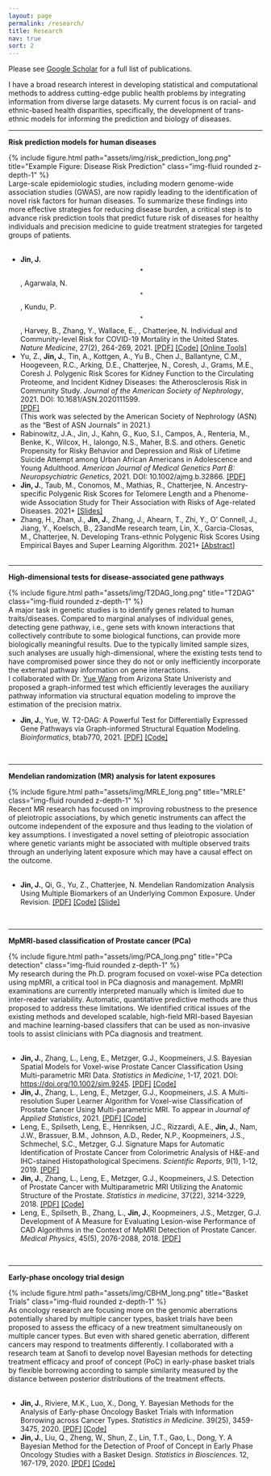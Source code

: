 ```yaml
---
layout: page
permalink: /research/
title: Research
nav: true
sort: 2
---
```

  
  <div class="publications" markdown="1">
  <p>Please see <a href="https://scholar.google.com/citations?user=yMMz4BMAAAAJ&hl=en" target="_blank">Google Scholar</a> for a full list of publications.</p>
  
  
  I have a broad research interest in developing statistical and computational methods to address cutting-edge public health problems by integrating information from diverse large datasets. My current focus is on racial- and ethnic-based health disparities, specifically, the development of trans-ethnic models for informing the prediction and biology of diseases.

---
  __Risk prediction models for human diseases__

<div class="row justify-content-sm-center">
  <div class="col-sm-5 mt-3 mt-md-0">
  {% include figure.html path="assets/img/risk_prediction_long.png" title="Example Figure: Disease Risk Prediction" class="img-fluid rounded z-depth-1" %}
</div>
  <div class="col-sm-7 mt-3 mt-md-0">Large-scale epidemiologic studies, including modern genome-wide association studies (GWAS), are now rapidly leading to the identification of novel risk factors for human diseases. To summarize these findings into more effective strategies for reducing disease burden, a critical step is to advance risk prediction tools that predict future risk of diseases for healthy individuals and precision medicine to guide treatment strategies for targeted groups of patients.</div>
  </div>  
  &nbsp;

- __Jin, J.$$^*$$__, Agarwala, N.$$^*$$, Kundu, P.$$^*$$, Harvey, B., Zhang, Y., Wallace, E., , Chatterjee, N. Individual and Community-level Risk for COVID-19 Mortality in the United States. *Nature Medicine*, 27(2), 264-269, 2021.
[[PDF]](https://www.nature.com/articles/s41591-020-01191-8.pdf) [[Code]](https://github.com/Jin93/COVID19Risk)
[[Online Tools]](http://covid19risktools.com/)  
- Yu, Z., __Jin, J.__, Tin, A., Kottgen, A., Yu B., Chen J., Ballantyne, C.M., Hoogeveen, R.C., Arking, D.E., Chatterjee, N., Coresh, J., Grams, M.E., Coresh J. Polygenic Risk Scores for Kidney Function to the Circulating Proteome, and Incident Kidney Diseases: the Atherosclerosis Risk in Community Study. *Journal of the American Society of Nephrology*, 2021. DOI: 10.1681/ASN.2020111599.  
[[PDF]](https://jasn.asnjournals.org/content/jnephrol/early/2021/11/02/ASN.2020111599.full.pdf?with-ds=yes)  
(This work was selected by the American Society of Nephrology (ASN) as the “Best of ASN Journals” in 2021.)
- Rabinowitz, J.A., Jin, J., Kahn, G., Kuo, S.I., Campos, A., Renteria, M., Benke, K., Wilcox, H., Ialongo, N.S., Maher, B.S. and others. Genetic Propensity for Risky Behavior and Depression and Risk of Lifetime Suicide Attempt among Urban African Americans in Adolescence and Young Adulthood. *American Journal of Medical Genetics Part B: Neuropsychiatric Genetics*, 2021. DOI: 10.1002/ajmg.b.32866.
[[PDF]](https://onlinelibrary.wiley.com/doi/10.1002/ajmg.b.32866)
- __Jin, J.__, Taub, M., Conomos, M., Mathias, R., Chatterjee, N. Ancestry-specific Polygenic Risk Scores for Telomere Length and a Phenome-wide Association Study for Their Association with Risks of Age-related Diseases. 2021+
  [[Slides]](https://drive.google.com/file/d/1Vlw5RDoXcznKk4_bp4bIl52PM_wJBnYd/view?usp=sharing)
- Zhang, H., Zhan, J., __Jin, J.__, Zhang, J., Ahearn, T., Zhi, Y., O' Connell, J., Jiang, Y., Koelsch, B., 23andMe research team, Lin, X., Garcia-Closas, M., Chatterjee, N. Developing Trans-ethnic Polygenic Risk Scores Using Empirical Bayes and Super Learning Algorithm. 2021+
[[Abstract]](https://eventpilotadmin.com/doc/clients/ASHG/ASHG21/library/pdf/abstract_odP2576.pdf?display)  
&nbsp;
  
---

__High-dimensional tests for disease-associated gene pathways__

<div class="row justify-content-sm-center">
    <div class="col-sm-6 mt-3 mt-md-0">
        {% include figure.html path="assets/img/T2DAG_long.png" title="T2DAG" class="img-fluid rounded z-depth-1" %}
    </div>
    <div class="col-sm-6 mt-3 mt-md-0">A major task in genetic studies is to identify genes related to human traits/diseases. Compared to marginal analyses of individual genes, detecting gene pathway, i.e., gene sets with known interactions that collectively contribute to some biological functions, can provide more biologically meaningful results. Due to the typically limited sample sizes, such analyses are usually high-dimensional, where the existing tests tend to have compromised power since they do not or only inefficiently incorporate the external pathway information on gene interactions. </div>
</div>  
I collaborated with Dr. <a href="https://taryue.github.io/">Yue Wang</a> from Arizona State Univeristy and proposed a graph-informed test which efficiently leverages the auxiliary pathway information via structural equation modeling to improve the estimation of the precision matrix.  
&nbsp;


-	__Jin, J.__, Yue, W. T2-DAG: A Powerful Test for Differentially Expressed Gene Pathways via Graph-informed Structural Equation Modeling. *Bioinformatics*, btab770, 2021.
[[PDF]](https://academic.oup.com/bioinformatics/advance-article/doi/10.1093/bioinformatics/btab770/6424893?guestAccessKey=7cc27d27-ae5c-49e7-aad0-a5111fc6ac92)
[[Code]](https://github.com/Jin93/T2DAG)

&nbsp;

---

__Mendelian randomization (MR) analysis for latent exposures__

<div class="row justify-content-sm-center">
    <div class="col-sm-6 mt-3 mt-md-0">
        {% include figure.html path="assets/img/MRLE_long.png" title="MRLE" class="img-fluid rounded z-depth-1" %}
    </div>
    <div class="col-sm-6 mt-3 mt-md-0">Recent MR research has focused on improving robustness to the presence of pleiotropic associations, by which genetic instruments can affect the outcome independent of the exposure and thus leading to the violation of key assumptions. I investigated a novel setting of pleiotropic association where genetic variants might be associated with multiple observed traits through an underlying latent exposure which may have a causal effect on the outcome.</div>
</div>
&nbsp;

-	__Jin, J.__, Qi, G., Yu, Z., Chatterjee, N. Mendelian Randomization Analysis Using Multiple Biomarkers of an Underlying Common Exposure. Under Revision.
[[PDF]](https://doi.org/10.1101/2021.02.05.429979)
[[Code]](https://github.com/Jin93/MRLE)
[[Slide]](https://drive.google.com/file/d/1VJJbCpMMm7qld0f0_qB9n32d4L6Om4XN/view?usp=sharing)



&nbsp;

---

__MpMRI-based classification of Prostate cancer (PCa)__

<div class="row justify-content-sm-center">
    <div class="col-sm-5 mt-3 mt-md-0">
        {% include figure.html path="assets/img/PCA_long.png" title="PCa detection" class="img-fluid rounded z-depth-1" %}
    </div>
    <div class="col-sm-7 mt-3 mt-md-0">My research during the Ph.D. program focused on voxel-wise PCa detection using mpMRI, a critical tool in PCa diagnosis and management. MpMRI examinations are currently interpreted manually which is limited due to inter-reader variability. Automatic, quantitative predictive methods are thus proposed to address these limitations. We identified critical issues of the existing methods and developed scalable, high-field MRI-based Bayesian and machine learning-based classifers that can be used as non-invasive tools to assist clinicians with PCa diagnosis and treatment.</div>
</div>
&nbsp;

-	__Jin, J.__, Zhang, L., Leng, E., Metzger, G.J., Koopmeiners, J.S. Bayesian Spatial Models for Voxel-wise Prostate Cancer Classification Using Multi-parametric MRI Data. *Statistics in Medicine*, 1-17, 2021. DOI: https://doi.org/10.1002/sim.9245.
[[PDF]](https://arxiv.org/abs/2001.07316)
[[Code]](https://github.com/Jin93/Multi-Resolution-SL)
-	__Jin, J.__, Zhang, L., Leng, E., Metzger, G.J., Koopmeiners, J.S. A Multi-resolution Super Learner Algorithm for Voxel-wise Classification of Prostate Cancer Using Multi-parametric MRI. To appear in *Journal of Applied Statistics*, 2021.
[[PDF]](https://arxiv.org/pdf/2007.00816.pdf)
[[Code]](https://github.com/Jin93/Multi-Resolution-SL)
-	Leng, E., Spilseth, Leng, E., Henriksen, J.C., Rizzardi, A.E., __Jin, J.__, Nam, J.W., Brassuer, B.M., Johnson, A.D., Reder, N.P., Koopmeiners, J.S., Schmechel, S.C., Metzger, G.J.  Signature Maps for Automatic Identification of Prostate Cancer from Colorimetric Analysis of H&E-and IHC-stained Histopathological Specimens. *Scientific Reports*, 9(1), 1-12, 2019.
[[PDF]](https://www.nature.com/articles/s41598-019-43486-y)
-	__Jin, J.__, Zhang, L., Leng, E., Metzger, G.J., Koopmeiners, J.S. Detection of Prostate Cancer with Multiparametric MRI Utilizing the Anatomic Structure of the Prostate. *Statistics in medicine*, 37(22), 3214-3229, 2018.
[[PDF]](https://onlinelibrary.wiley.com/doi/abs/10.1002/sim.7810)
[[Code]](https://github.com/Jin93/PreliminaryPoC)
-	Leng, E., Spilseth, B., Zhang, L., __Jin, J.__, Koopmeiners, J.S., Metzger, G.J. Development of A Measure for Evaluating Lesion-wise Performance of CAD Algorithms in the Context of MpMRI Detection of Prostate Cancer. *Medical Physics*, 45(5), 2076-2088, 2018.
[[PDF]](https://www.ncbi.nlm.nih.gov/pmc/articles/PMC6734092/)



&nbsp;

---

__Early-phase oncology trial design__

<div class="row justify-content-sm-center">
    <div class="col-sm-5 mt-3 mt-md-0">
        {% include figure.html path="assets/img/CBHM_long.png" title="Basket Trials" class="img-fluid rounded z-depth-1" %}
    </div>
    <div class="col-sm-7 mt-3 mt-md-0">As oncology research are focusing more on the genomic aberrations potentially shared by multiple cancer types, basket trials have been proposed to assess the efficacy of a new treatment simultaneously on multiple cancer types. But even with shared genetic aberration, different cancers may respond to treatments differently. I collaborated with a research team at Sanofi to develop novel Bayesian methods for detecting treatment efficacy and proof of concept (PoC) in early-phase basket trials by flexible borrowing according to sample similarity measured by the distance between posterior distributions of the treatment effects.</div>
</div>
&nbsp;

-	__Jin, J.__, Riviere, M.K., Luo, X., Dong, Y. Bayesian Methods for the Analysis of Early-phase Oncology Basket Trials with Information Borrowing across Cancer Types. *Statistics in Medicine*. 39(25), 3459-3475, 2020.
[[PDF]](https://doi.org/10.1002/sim.8675)
[[Code]](https://github.com/Jin93/CBHM)
- __Jin, J.__, Liu, Q., Zheng, W., Shun, Z., Lin, T.T., Gao, L., Dong, Y. A Bayesian Method for the Detection of Proof of Concept in Early Phase Oncology Studies with a Basket Design. *Statistics in Biosciences*. 12, 167-179, 2020.
[[PDF]](https://link.springer.com/article/10.1007/s12561-020-09267-2)
[[Code]](https://github.com/Jin93/PreliminaryPoC)


